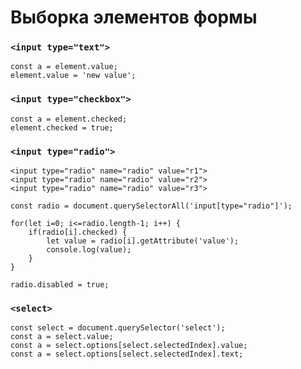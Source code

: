 # Выборка элементов формы

<!-- xxxxxxxxxxxxxxxxxxxxxxxxxxxxxxxxxxxxxxxxxxxxxxxxxxxxxxx -->
### `<input type="text">`
<!-- xxxxxxxxxxxxxxxxxxxxxxxxxxxxxxxxxxxxxxxxxxxxxxxxxxxxxxx -->
```js:no-line-numbers
const a = element.value;
element.value = 'new value';
```

<!-- xxxxxxxxxxxxxxxxxxxxxxxxxxxxxxxxxxxxxxxxxxxxxxxxxxxxxxx -->
### `<input type="checkbox">`
<!-- xxxxxxxxxxxxxxxxxxxxxxxxxxxxxxxxxxxxxxxxxxxxxxxxxxxxxxx -->
```js:no-line-numbers
const a = element.checked; 
element.checked = true;
```

<!-- xxxxxxxxxxxxxxxxxxxxxxxxxxxxxxxxxxxxxxxxxxxxxxxxxxxxxxx -->
### `<input type="radio">`
<!-- xxxxxxxxxxxxxxxxxxxxxxxxxxxxxxxxxxxxxxxxxxxxxxxxxxxxxxx -->
```html:no-line-numbers
<input type="radio" name="radio" value="r1">
<input type="radio" name="radio" value="r2">
<input type="radio" name="radio" value="r3">
```

```js:no-line-numbers
const radio = document.querySelectorAll('input[type="radio"]');

for(let i=0; i<=radio.length-1; i++) {
	if(radio[i].checked) {
		let value = radio[i].getAttribute('value');
		console.log(value);
	}
}
```

```js:no-line-numbers
radio.disabled = true;   
```

<!-- xxxxxxxxxxxxxxxxxxxxxxxxxxxxxxxxxxxxxxxxxxxxxxxxxxxxxxx -->
### `<select>`
<!-- xxxxxxxxxxxxxxxxxxxxxxxxxxxxxxxxxxxxxxxxxxxxxxxxxxxxxxx -->
```js:no-line-numbers
const select = document.querySelector('select');
const a = select.value;
const a = select.options[select.selectedIndex].value;
const a = select.options[select.selectedIndex].text;
```